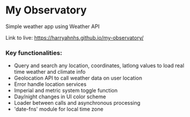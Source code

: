 # My Observatory
Simple weather app using Weather API

Link to live: https://harryahnhs.github.io/my-observatory/

### Key functionalities:
- Query and search any location, coordinates, latlong values to load real time weather and climate info
- Geolocation API to call weather data on user location
- Error handle location services
- Imperial and metric system toggle function
- Day/night changes in UI color scheme
- Loader between calls and asynchronous processing
- 'date-fns' module for local time zone
